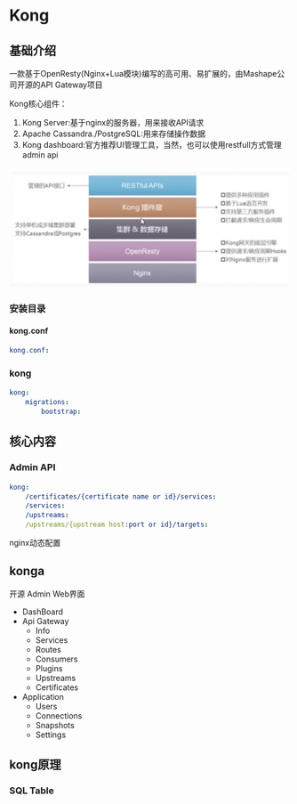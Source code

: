 # Kong



## 基础介绍

一款基于OpenResty(Nginx+Lua模块)编写的高可用、易扩展的，由Mashape公司开源的API Gateway项目

Kong核心组件：
1. Kong Server:基于nginx的服务器，用来接收API请求
2. Apache Cassandra./PostgreSQL:用来存储操作数据
3. Kong dashboard:官方推荐UI管理工具，当然，也可以使用restfull方式管理admin api

![Kong网关架构.png](../.assets/Kong网关架构.png)


### 安装目录


#### kong.conf
```yaml
kong.conf:

```

### kong
```yaml
kong:
    migrations:
        bootstrap:
```






## 核心内容

### Admin API
```yaml
kong:
    /certificates/{certificate name or id}/services:
    /services:
    /upstreams:
    /upstreams/{upstream host:port or id}/targets:
```

nginx动态配置




## konga

开源 Admin Web界面
- DashBoard
- Api Gateway
    - Info
    - Services
    - Routes
    - Consumers
    - Plugins
    - Upstreams
    - Certificates
- Application
    - Users
    - Connections
    - Snapshots
    - Settings


## kong原理

### SQL Table